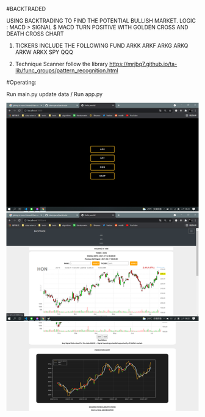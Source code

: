 #BACKTRADED

USING BACKTRADING TO FIND THE POTENTIAL BULLISH MARKET.
LOGIC :
MACD > SIGNAL $ MACD TURN POSITIVE WITH GOLDEN CROSS AND DEATH CROSS CHART


1. TICKERS INCLUDE THE FOLLOWING FUND
   ARKK ARKF ARKG ARKQ ARKW ARKX
   SPY
   QQQ

2. Technique Scanner follow the library
   https://mrjbq7.github.io/ta-lib/func_groups/pattern_recognition.html

#Operating:

Run main.py update data / Run app.py

<img src="data/1.png" />
<img src=data/2.png />
<img src=data/3.png />
